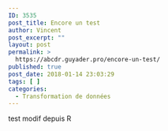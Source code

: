 ```yaml
---
ID: 3535
post_title: Encore un test
author: Vincent
post_excerpt: ""
layout: post
permalink: >
  https://abcdr.guyader.pro/encore-un-test/
published: true
post_date: 2018-01-14 23:03:29
tags: [ ]
categories:
  - Transformation de données
---
```

test
modif depuis R